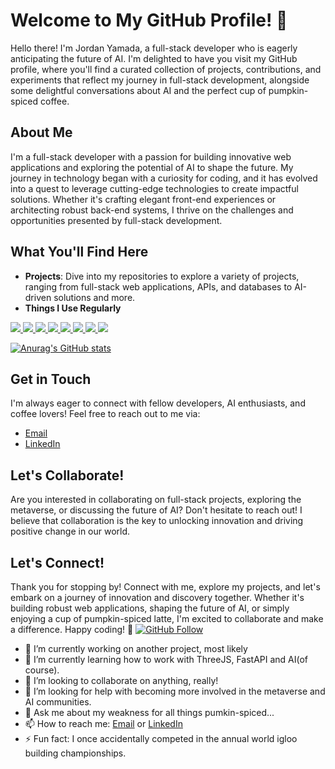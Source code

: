 # Welcome to My GitHub Profile! 👋

Hello there! I'm Jordan Yamada, a full-stack developer who is eagerly anticipating the future of AI. I'm delighted to have you visit my GitHub profile, where you'll find a curated collection of projects, contributions, and experiments that reflect my journey in full-stack development, alongside some delightful conversations about AI and the perfect cup of pumpkin-spiced coffee.

## About Me
I'm a full-stack developer with a passion for building innovative web applications and exploring the potential of AI to shape the future. My journey in technology began with a curiosity for coding, and it has evolved into a quest to leverage cutting-edge technologies to create impactful solutions. Whether it's crafting elegant front-end experiences or architecting robust back-end systems, I thrive on the challenges and opportunities presented by full-stack development.

## What You'll Find Here
- **Projects**: Dive into my repositories to explore a variety of projects, ranging from full-stack web applications, APIs, and databases to AI-driven solutions and more.
- **Things I Use Regularly**
<p align="left">  
<a href="https://github.com/harish-sethuraman/readme-components">
 <img  src="https://readme-components.vercel.app/api?component=logo&fill=black&logo=react&animation=spin&svgfill=15d8fe">  
 </a>
   <a href="https://github.com/harish-sethuraman/readme-components">
<img  src="https://readme-components.vercel.app/api?component=logo&fill=black&logo=typescript&svgfill=2d79c7">
</a>
 <a href="https://github.com/harish-sethuraman/readme-components">
 <img  src="https://readme-components.vercel.app/api?component=logo&fill=black&logo=node.js&svgfill=659b60">
</a>
<a href="https://github.com/harish-sethuraman/readme-components">
<img  src="https://readme-components.vercel.app/api?component=logo&fill=black&logo=python&svgfill=df5c43">  
</a>
<a href="https://github.com/harish-sethuraman/readme-components">
<img  src="https://readme-components.vercel.app/api?component=logo&fill=black&logo=sass&svgfill=cd6799">
</a>


<!-- <a href="https://github.com/harish-sethuraman/readme-components">
<img  src="https://readme-components.vercel.app/api?component=logo&fill=black&logo=html5&svgfill=f06629">
</a> -->
<a href="https://github.com/harish-sethuraman/readme-components">
<img  src="https://readme-components.vercel.app/api?component=logo&fill=black&logo=javascript&svgfill=f6df1c">
</a>
<a href="https://github.com/harish-sethuraman/readme-components">
<img  src="https://readme-components.vercel.app/api?component=logo&fill=black&logo=CSS3&svgfill=028dd1">
</a>
<a href="https://github.com/harish-sethuraman/readme-components">
<img  src="https://readme-components.vercel.app/api?component=logo&fill=black&logo=github">
</a>
</p>

[![Anurag's GitHub stats](https://github-readme-stats.vercel.app/api?username=JordanYamada&show_icons=true&theme=radical)](https://github.com/anuraghazra/github-readme-stats)

## Get in Touch
I'm always eager to connect with fellow developers, AI enthusiasts, and coffee lovers! Feel free to reach out to me via:
- [Email](mailto:sadaotomokane@gmail.com)
- [LinkedIn](https://www.linkedin.com/in/jordan-yamada/)

## Let's Collaborate!
Are you interested in collaborating on full-stack projects, exploring the metaverse, or discussing the future of AI? Don't hesitate to reach out! I believe that collaboration is the key to unlocking innovation and driving positive change in our world.

## Let's Connect!
Thank you for stopping by! Connect with me, explore my projects, and let's embark on a journey of innovation and discovery together. Whether it's building robust web applications, shaping the future of AI, or simply enjoying a cup of pumpkin-spiced latte, I'm excited to collaborate and make a difference. Happy coding! 🚀
[![GitHub Follow](https://img.shields.io/github/followers/JordanYamada?label=Follow&style=social)](https://github.com/JordanYamada)


- 🔭 I’m currently working on another project, most likely
- 🌱 I’m currently learning how to work with ThreeJS, FastAPI and AI(of course). 
- 👯 I’m looking to collaborate on anything, really!
- 🤔 I’m looking for help with becoming more involved in the metaverse and AI communities.
- 💬 Ask me about my weakness for all things pumkin-spiced...
- 📫 How to reach me: [Email](mailto:sadaotomokane@gmail.com) or [LinkedIn](https://www.linkedin.com/in/jordan-yamada/)
- ⚡ Fun fact: I once accidentally competed in the annual world igloo building championships.
